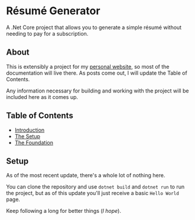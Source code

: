 # Résumé Generator

A .Net Core project that allows you to generate a simple résumé without needing to pay for a subscription. 

## About

This is extensibly a project for my [personal website](https://ianknighton.com), so most of the documentation will live there. As posts come out, I will update the Table of Contents.

Any information necessary for building and working with the project will be included here as it comes up. 

## Table of Contents

* [Introduction](https://ianknighton.com/building-a-resume-generator-introduction)
* [The Setup](https://ianknighton.com/building-a-resume-generator-the-setup)
* [The Foundation](https://ianknighton.com/building-a-resume-generator-the-foundation)

## Setup

As of the most recent update, there's a whole lot of nothing here. 

You can clone the repository and use `dotnet build` and `dotnet run` to run the project, but as of this update you'll just receive a basic `Hello World` page. 

Keep following a long for better things (*I hope*).
